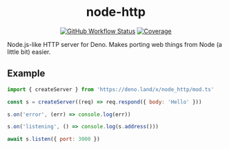 <div align="center">

# node-http

[![GitHub Workflow Status][gh-actions-img]][github-actions] [![Coverage][cov-badge]][cov]

</div>

Node.js-like HTTP server for Deno. Makes porting web things from Node (a little bit) easier.

## Example

```js
import { createServer } from 'https://deno.land/x/node_http/mod.ts'

const s = createServer((req) => req.respond({ body: 'Hello' }))

s.on('error', (err) => console.log(err))

s.on('listening', () => console.log(s.address()))

await s.listen({ port: 3000 })
```

[docs-badge]: https://img.shields.io/github/v/release/deno-libs/node_http?color=yellow&label=Docs&logo=deno&style=for-the-badge
[docs]: https://doc.deno.land/https/deno.land/x/node_http/mod.ts
[gh-actions-img]: https://img.shields.io/github/workflow/status/deno-libs/node-http/CI?style=for-the-badge
[github-actions]: https://github.com/deno-libs/node-http/actions
[cov]: https://coveralls.io/github/deno-libs/node-http
[cov-badge]: https://img.shields.io/coveralls/github/deno-libs/node-http?style=for-the-badge
